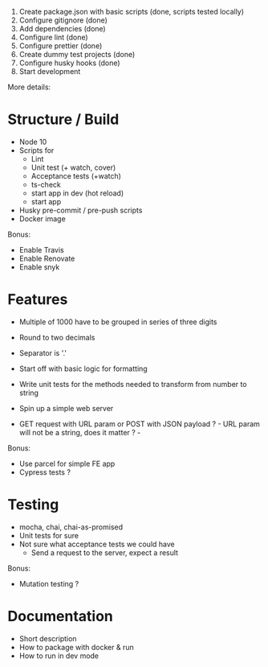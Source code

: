1. Create package.json with basic scripts (done, scripts tested locally)
1. Configure gitignore (done)
1. Add dependencies (done)
1. Configure lint (done)
1. Configure prettier (done)
1. Create dummy test projects (done)
1. Configure husky hooks (done)
1. Start development

More details:

# Structure / Build

- Node 10
- Scripts for
  - Lint
  - Unit test (+ watch, cover)
  - Acceptance tests (+watch)
  - ts-check
  - start app in dev (hot reload)
  - start app
- Husky pre-commit / pre-push scripts
- Docker image

Bonus:
* Enable Travis
* Enable Renovate
* Enable snyk

# Features

- Multiple of 1000 have to be grouped in series of three digits
- Round to two decimals
- Separator is '.'

- Start off with basic logic for formatting
- Write unit tests for the methods needed to transform from number to string

- Spin up a simple web server
- GET request with URL param or POST with JSON payload ? - URL param will not be a string, does it matter ? -

Bonus: 
- Use parcel for simple FE app
- Cypress tests ?

# Testing

- mocha, chai, chai-as-promised
- Unit tests for sure
- Not sure what acceptance tests we could have
    - Send a request to the server, expect a result

Bonus:
* Mutation testing ?

# Documentation

- Short description
- How to package with docker & run
- How to run in dev mode

